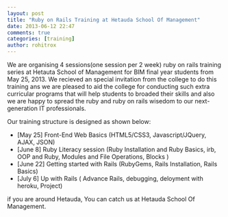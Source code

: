 ```yaml
---
layout: post
title: "Ruby on Rails Training at Hetauda School Of Management"
date: 2013-06-12 22:47
comments: true
categories: [training]
author: rohitrox
---
```


We are organising 4 sessions(one session per 2 week) ruby on rails training series at Hetauta School of Management for BIM final year students from May 25, 2013. We recieved an special invitation from the college to do this training ans we are pleased to aid the college for conducting such extra curricular programs that will help students to broaded their skills and also we are happy to spread the ruby and ruby on rails wisedom to our next-generation IT professionals.

Our training structure is designed as shown below:

  - [May 25] Front-End Web Basics (HTML5/CSS3, Javascript/JQuery, AJAX, JSON)
  - [June 8] Ruby Literacy session (Ruby Installation and Ruby Basics, irb, OOP and Ruby, Modules and File Operations, Blocks )
  - [June 22] Getting started with Rails (RubyGems, Rails Installation, Rails Basics)
  - [July 6] Up with Rails ( Advance Rails, debugging, deloyment with heroku, Project)

if you are around Hetauda, You can catch us at Hetauda School Of Management.

